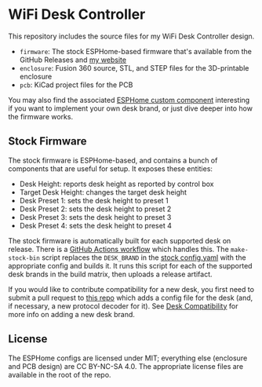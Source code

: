 # WiFi Desk Controller

This repository includes the source files for my WiFi Desk Controller design.

- `firmware`: The stock ESPHome-based firmware that's available from the GitHub Releases and [my website](https://shop.horner.tj/things/desk-controller/setup/stock)
- `enclosure`: Fusion 360 source, STL, and STEP files for the 3D-printable enclosure
- `pcb`: KiCad project files for the PCB

You may also find the associated [ESPHome custom component](https://github.com/tjhorner/esphome-standing-desk) interesting if you want to implement your own desk brand, or just dive deeper into how the firmware works.

## Stock Firmware

The stock firmware is ESPHome-based, and contains a bunch of components that are useful for setup. It exposes these entities:

- Desk Height: reports desk height as reported by control box
- Target Desk Height: changes the target desk height
- Desk Preset 1: sets the desk height to preset 1
- Desk Preset 2: sets the desk height to preset 2
- Desk Preset 3: sets the desk height to preset 3
- Desk Preset 4: sets the desk height to preset 4

The stock firmware is automatically built for each supported desk on release. There is a [GitHub Actions workflow](.github/workflows/build.yaml) which handles this. The `make-stock-bin` script replaces the `DESK_BRAND` in the [stock config.yaml](firmware/config.yaml) with the appropriate config and builds it. It runs this script for each of the supported desk brands in the build matrix, then uploads a release artifact.

If you would like to contribute compatibility for a new desk, you first need to submit a pull request to [this repo](https://github.com/tjhorner/esphome-standing-desk/tree/master/configs/desks) which adds a config file for the desk (and, if necessary, a new protocol decoder for it). See [Desk Compatibility](https://github.com/tjhorner/wifi-desk-controller/wiki/Desk-Compatibility) for more info on adding a new desk brand.

## License

The ESPHome configs are licensed under MIT; everything else (enclosure and PCB design) are CC BY-NC-SA 4.0. The appropriate license files are available in the root of the repo.
